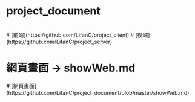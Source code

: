 # project_document
<br>
# [前端](https://github.com/LifanC/project_client)
# [後端](https://github.com/LifanC/project_server)
<br>
<h1>網頁畫面 -> showWeb.md</h1>
# [網頁畫面](https://github.com/LifanC/project_document/blob/master/showWeb.md)